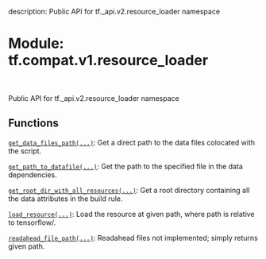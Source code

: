 description: Public API for tf._api.v2.resource_loader namespace

<div itemscope itemtype="http://developers.google.com/ReferenceObject">
<meta itemprop="name" content="tf.compat.v1.resource_loader" />
<meta itemprop="path" content="Stable" />
</div>

# Module: tf.compat.v1.resource_loader

<!-- Insert buttons and diff -->

<table class="tfo-notebook-buttons tfo-api nocontent" align="left">

</table>



Public API for tf._api.v2.resource_loader namespace



## Functions

[`get_data_files_path(...)`](../../../tf/compat/v1/resource_loader/get_data_files_path.md): Get a direct path to the data files colocated with the script.

[`get_path_to_datafile(...)`](../../../tf/compat/v1/resource_loader/get_path_to_datafile.md): Get the path to the specified file in the data dependencies.

[`get_root_dir_with_all_resources(...)`](../../../tf/compat/v1/resource_loader/get_root_dir_with_all_resources.md): Get a root directory containing all the data attributes in the build rule.

[`load_resource(...)`](../../../tf/compat/v1/resource_loader/load_resource.md): Load the resource at given path, where path is relative to tensorflow/.

[`readahead_file_path(...)`](../../../tf/compat/v1/resource_loader/readahead_file_path.md): Readahead files not implemented; simply returns given path.

